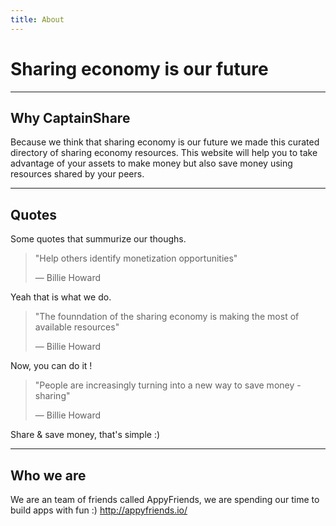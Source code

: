 ```yaml
---
title: About
---
```


# Sharing economy is our future

***

## Why CaptainShare

Because we think that sharing economy is our future we made this curated directory of sharing economy resources.
This website will help you to take advantage of your assets to make money but also save money using resources shared by your peers.

***

## Quotes

Some quotes that summurize our thoughs.

> "Help others identify monetization opportunities"
>
> — Billie Howard

Yeah that is what we do.

> "The founndation of the sharing economy is making the most of available resources"
>
> — Billie Howard

Now, you can do it !

> "People are increasingly turning into a new way to save money - sharing"
>
> — Billie Howard

Share & save money, that's simple :)

***

## Who we are

We are an team of friends called AppyFriends, we are spending our time to build apps with fun :)
http://appyfriends.io/ 